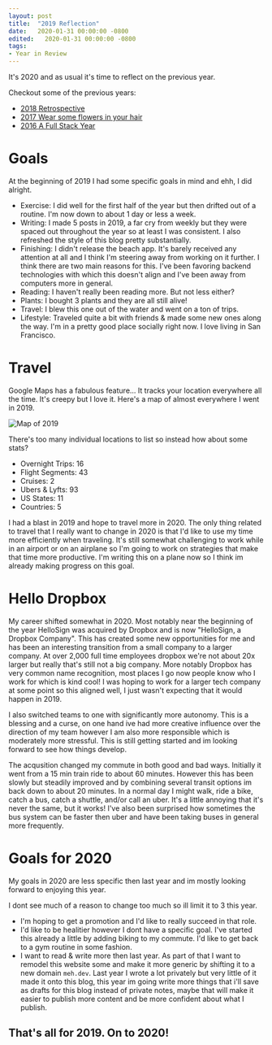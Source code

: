 ```yaml
---
layout: post
title:  "2019 Reflection"
date:   2020-01-31 00:00:00 -0800
edited:   2020-01-31 00:00:00 -0800
tags:
- Year in Review
---
```


It's 2020 and as usual it's time to reflect on the previous year.

Checkout some of the previous years:  
* [2018 Retrospective](2018-retrospective)
* [2017 Wear some flowers in your hair](2017-wear-flowers-in-your-hair)
* [2016 A Full Stack Year](2016-a-full-stack-year)

# Goals

At the beginning of 2019 I had some specific goals in mind and ehh, I did alright.
* Exercise: I did well for the first half of the year but then drifted out of a routine. I'm now down to about 1 day or less a week. 
* Writing: I made 5 posts in 2019, a far cry from weekly but they were spaced out throughout the year so at least I was consistent. I also refreshed the style of this blog pretty substantially.
* Finishing: I didn't release the beach app. It's barely received any attention at all and I think I'm steering away from working on it further. I think there are two main reasons for this. I've been favoring backend technologies with which this doesn't align and I've been away from computers more in general.
* Reading: I haven't really been reading more. But not less either?
* Plants: I bought 3 plants and they are all still alive!
* Travel: I blew this one out of the water and went on a ton of trips.
* Lifestyle: Traveled quite a bit with friends & made some new ones along the way. I'm in a pretty good place socially right now. I love living in San Francisco.

# Travel

Google Maps has a fabulous feature... It tracks your location everywhere all the time. It's creepy but I love it. Here's a map of almost everywhere I went in 2019.

![Map of 2019](./assets/2019-reflection/map.png)

There's too many individual locations to list so instead how about some stats?
* Overnight Trips: 16
* Flight Segments: 43
* Cruises: 2
* Ubers & Lyfts: 93
* US States: 11
* Countries: 5

I had a blast in 2019 and hope to travel more in 2020. The only thing related to travel that I really want to change in 2020 is that I'd like to use my time more efficiently when traveling. It's still somewhat challenging to work while in an airport or on an airplane so I'm going to work on strategies that make that time more productive. I'm writing this on a plane now so I think im already making progress on this goal.

# Hello Dropbox

My career shifted somewhat in 2020. Most notably near the beginning of the year HelloSign was acquired by Dropbox and is now "HelloSign, a Dropbox Company". This has created some new opportunities for me and has been an interesting transition from a small company to a larger company. At over 2,000 full time employees dropbox we're not about 20x larger but really that's still not a big company. More notably Dropbox has very common name recognition, most places I go now people know who I work for which is kind cool! I was hoping to work for a larger tech company at some point so this aligned well, I just wasn't expecting that it would happen in 2019.

I also switched teams to one with significantly more autonomy. This is a blessing and a curse, on one hand ive had more creative influence over the direction of my team however I am also more responsible which is moderately more stressful. This is still getting started and im looking forward to see how things develop.

The acqusition changed my commute in both good and bad ways. Initially it went from a 15 min train ride to about 60 minutes. However this has been slowly but steadily improved and by combining several transit options im back down to about 20 minutes. In a normal day I might walk, ride a bike, catch a bus, catch a shuttle, and/or call an uber. It's a little annoying that it's never the same, but it works! I've also been surprised how sometimes the bus system can be faster then uber and have been taking buses in general more frequently.

# Goals for 2020

My goals in 2020 are less specific then last year and im mostly looking forward to enjoying this year.

I dont see much of a reason to change too much so ill limit it to 3 this year.
* I'm hoping to get a promotion and I'd like to really succeed in that role.
* I'd like to be healitier however I dont have a specific goal. I've started this already a little by adding biking to my commute. I'd like to get back to a gym routine in some fashion.
* I want to read & write more then last year. As part of that I want to remodel this website some and make it more generic by shifting it to a new domain `meh.dev`. Last year I wrote a lot privately but very little of it made it onto this blog, this year im going write more things that i'll save as drafts for this blog instead of private notes, maybe that will make it easier to publish more content and be more confident about what I publish.

## That's all for 2019. On to 2020!